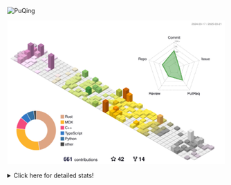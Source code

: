 ![PuQing](https://user-images.githubusercontent.com/27223114/171565019-9a56fae6-b08b-421f-99db-7e830da42371.png)

![](./profile-3d-contrib/profile-season-animate.svg)

<details>
<summary>Click here for detailed stats!</summary>

<!--START_SECTION:waka-->
![Lines of code](https://img.shields.io/badge/From%20Hello%20World%20I%27ve%20Written-2.1%20million%20lines%20of%20code-blue)

**🐱 My GitHub Data** 

> 📦 433.4 kB Used in GitHub's Storage 
 > 
> 🏆 103 Contributions in the Year 2025
 > 
> 🚫 Not Opted to Hire
 > 
> 📜 44 Public Repositories 
 > 
> 🔑 33 Private Repositories 
 > 
**I'm an Early 🐤** 

```text
🌞 Morning                635 commits         ██░░░░░░░░░░░░░░░░░░░░░░░   07.10 % 
🌆 Daytime                3987 commits        ███████████░░░░░░░░░░░░░░   44.58 % 
🌃 Evening                2116 commits        ██████░░░░░░░░░░░░░░░░░░░   23.66 % 
🌙 Night                  2206 commits        ██████░░░░░░░░░░░░░░░░░░░   24.66 % 
```


📊 **This Week I Spent My Time On** 

```text
💬 Programming Languages: 
Python                   6 hrs 52 mins       █████░░░░░░░░░░░░░░░░░░░░   20.21 % 
CLI                      5 hrs 37 mins       ████░░░░░░░░░░░░░░░░░░░░░   16.56 % 
C++                      4 hrs 18 mins       ███░░░░░░░░░░░░░░░░░░░░░░   12.66 % 
Other                    4 hrs 14 mins       ███░░░░░░░░░░░░░░░░░░░░░░   12.46 % 
Lua                      3 hrs 16 mins       ██░░░░░░░░░░░░░░░░░░░░░░░   09.63 % 

🔥 Editors: 
VS Code                  20 hrs 3 mins       ███████████████░░░░░░░░░░   58.97 % 
Ghostty                  5 hrs 37 mins       ████░░░░░░░░░░░░░░░░░░░░░   16.56 % 
Telegram                 2 hrs 46 mins       ██░░░░░░░░░░░░░░░░░░░░░░░   08.17 % 
NetEaseMusic             1 hr 52 mins        █░░░░░░░░░░░░░░░░░░░░░░░░   05.53 % 
Zotero                   1 hr 17 mins        █░░░░░░░░░░░░░░░░░░░░░░░░   03.80 % 

💻 Operating System: 
Mac                      16 hrs 9 mins       ████████████░░░░░░░░░░░░░   47.51 % 
WSL                      10 hrs 35 mins      ████████░░░░░░░░░░░░░░░░░   31.15 % 
Linux                    7 hrs 15 mins       █████░░░░░░░░░░░░░░░░░░░░   21.34 % 
```


<!--END_SECTION:waka-->
</details>
